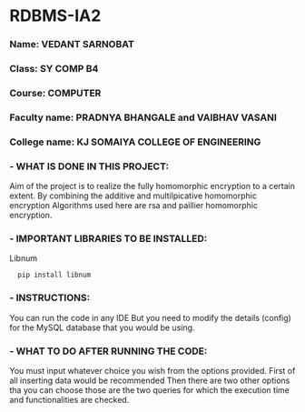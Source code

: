 # RDBMS-IA2

### Name: VEDANT SARNOBAT
### Class: SY COMP B4
### Course: COMPUTER
### Faculty name: PRADNYA BHANGALE and VAIBHAV VASANI
### College name: KJ SOMAIYA COLLEGE OF ENGINEERING

### - WHAT IS DONE IN THIS PROJECT:

Aim of the project is to realize the fully homomorphic encryption to a certain extent. By combining the additive and multilpicative homomorphic encryption
Algorithms used here are rsa and paillier homomorphic encryption.



### - IMPORTANT LIBRARIES TO BE INSTALLED:
Libnum
```
  pip install libnum
 ```



### - INSTRUCTIONS:
You can run the code in any IDE
But you need to modify the details (config) for the MySQL database that you would be using.



### - WHAT TO DO AFTER RUNNING THE CODE:

  You must input whatever choice you wish from the options provided.
  First of all inserting data would be recommended
  Then there are two other options tha you can choose those are the two queries for which the execution time and functionalities are checked.
